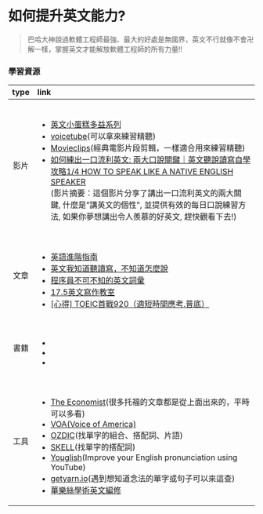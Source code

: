 # 如何提升英文能力? 

> 巴哈大神說過軟體工程師最強、最大的好處是無國界，英文不行就像不會卍解一樣，掌握英文才能解放軟體工程師的所有力量!!
### 學習資源

|  type       |   link                                                               |
| :----------: | :-----------------------------------------------------                    |
| 影片    | <br><ul><li> [英文小蛋糕多益系列](https://www.youtube.com/watch?v=Os3eFKisucw&list=PL8Xku2gCh-auVGr16jMP5IRNu-w_pB2fb)</li><li>[voicetube](https://tw.voicetube.com/)(可以拿來練習精聽)</li><li>[Movieclips](https://www.youtube.com/c/movieclips)(經典電影片段剪輯，一樣適合用來練習精聽)</li><li>[如何練出一口流利英文: 兩大口說關鍵｜英文聽說讀寫自學攻略1/4 HOW TO SPEAK LIKE A NATIVE ENGLISH SPEAKER](https://youtu.be/-yLjwMtoiJY)<br>(影片摘要：這個影片分享了講出一口流利英文的兩大關鍵, 什麼是”講英文的個性”, 並提供有效的每日口說練習方法, 如果你夢想講出令人羨慕的好英文, 趕快觀看下去!)</li></ul>                                         |
| 文章    | <br><ul><li>[英語進階指南](https://github.com/byoungd/English-level-up-tips)</li><li>[英文我知道聽讀寫，不知道怎麼說](https://yschen25.blogspot.com/2021/08/howtospeakenglish.html)</li><li>[程序員不可不知的英文詞彙](https://www.kancloud.cn/haixu926611/study-english/112096)</li><li>[17.5英文寫作教室](https://www.instagram.com/_seventeen.5/)</li><li>[[心得] TOEIC首戰920（適短時間應考.普底）](https://www.ptt.cc/bbs/TOEIC/M.1376693151.A.0CC.html)</li></ul>|
| 書籍    | <br><ul><li> []()</li><li>[]()</li><li>[]()</li></ul>         |
| 工具    | <br><ul><li>[The Economist](https://www.economist.com/)(很多托福的文章都是從上面出來的，平時可以多看)</li><li>[VOA(Voice of America)](https://learningenglish.voanews.com/)</li><li>[OZDIC](https://ozdic.com/)(找單字的組合、搭配詞、片語)</li><li> [SKELL](https://skell.sketchengine.eu/#home?lang=en)(找單字的搭配詞)</li><li>[Youglish](https://youglish.com/)(Improve your English pronunciation using YouTube)</li><li>[getyarn.io](https://getyarn.io/)(遇到想知道念法的單字或句子可以來這查)</li><li>[華樂絲學術英文編修](https://www.editing.tw/?network=g&campaignid=1476798951&adgroupid=56945224077&match=b&k=%E8%8B%B1%E6%96%87%E7%B7%A8%E4%BF%AE&d=m&placement&utm_source=google&utm_medium=cpc&utm_content=branded_responsive&gclid=EAIaIQobChMIqdCn4IO6-AIVxMKWCh2vGQEVEAAYAiAAEgLL3fD_BwE)</li></ul>         |

